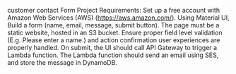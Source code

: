 customer contact Form
Project Requirements:
Set up a free account with Amazon Web Services (AWS) (https://aws.amazon.com/). 
Using Material UI, Build a form (name, email, message, submit button). The page must be a static website, hosted in an S3 bucket. Ensure proper field level validation (E.g. Please enter a name.) and action confirmation user experiences are properly handled. 
On submit, the UI should call API Gateway to trigger a Lambda function. 
The Lambda function should send an email using SES, and store the message in DynamoDB. 

